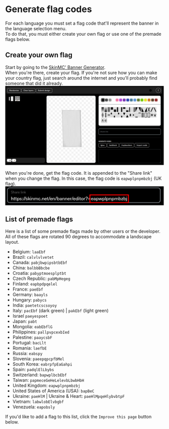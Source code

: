 # Generate flag codes

For each language you must set a flag code that'll represent the banner
in the language selection menu.  
To do that, you must either create your own flag or use one of the premade flags below.

## Create your own flag

Start by going to the [SkinMC' Banner Generator](https://triton.rexcantor64.com/banner).  
When you're there, create your flag.
If you're not sure how you can make your country flag,
just search around the internet and you'll probably find someone that did it already.  
![Flag generator](./flags1.png)

When you're done, get the flag code.
It is appended to the "Share link" when you change the flag.
In this case, the flag code is `eapwplpnpmbzbj` (UK flag).  
![Flag code in share link](./flags2.png)

## List of premade flags

Here is a list of some premade flags made by other users or the developer.
All of these flags are rotated 90 degrees to accommodate a landscape layout.

- Belgium: `laaEbf`
- Brazil: `calvlvlvetet`
- Canada: `pabjbwpipsbtbEbf`
- China: `balbbBbcbe`
- Croatia: `pabyptmoesplptbt`
- Czech Republic: `pabMpHegeg`
- Finland: `eapbpdpqelel`
- France: `paeEbf`
- Germany: `baayls`
- Hungary: `pabycs`
- India: `paetetcscsoyoy`
- Italy: `pacEbf` (dark green) | `pakEbf` (light green)
- Israel `paeyespoet`
- Japan: `pabt`
- Mongolia: `eabEbflG`
- Philippines: `pallpvpcexbIed`
- Palestine: `paaycsbF`
- Portugal: `bacLlt`
- Romania: `laefbE`
- Russia: `eabspy`
- Slovenia: `paeepqpcpfbMel`
- South Korea: `eabrpfpEaGahpi`
- Spain: `padqlElLbybs`
- Switzerland: `bapwplbcbEbf`
- Taiwan: `papmeceGeHeLelevbLbwbHbH`
- United Kingdom: `eapwplpnpmbzbj`
- United States of America (USA): `bapBeC`
- Ukraine: `paeHlM` | Ukraine & Heart: `paeHlMpqeHlybvbtpF`
- Vietnam: `labwlobElvbgbf`
- Venezuela: `eapobsly`

If you'd like to add a flag to this list,
click the `Improve this page` button below.
